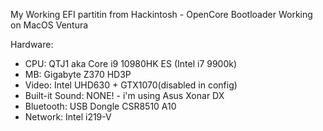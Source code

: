 My Working EFI partitin from Hackintosh - OpenCore Bootloader
Working on MacOS Ventura

Hardware:
* CPU: QTJ1 aka Core i9 10980HK ES (Intel i7 9900k)
* MB:  Gigabyte Z370 HD3P
* Video: Intel UHD630 + GTX1070(disabled in config)
* Built-it Sound: NONE! - i'm using Asus Xonar DX
* Bluetooth: USB Dongle CSR8510 A10
* Network: Intel i219-V
